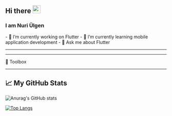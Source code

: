 <!-- welcome message -->  
<h2>Hi there <img src="https://media.giphy.com/media/hvRJCLFzcasrR4ia7z/giphy.gif" width="25px"></h2>

<h3>I am Nuri Ülgen </h3>  
- 🔭 I’m currently working on Flutter
- 🌱 I’m currently learning mobile application development
- 💬 Ask me about Flutter

---


---

🧰 Toolbox


---

## &#x1f4c8; My GitHub Stats

![Anurag's GitHub stats](https://github-readme-stats.vercel.app/api?username=nuriulgen&show_icons=true&theme=tokyonight&hide=prs,stars) 

[![Top Langs](https://github-readme-stats.vercel.app/api/top-langs/?username=nuriulgen&layout=compact)](https://github.com/nuriulgen&/github-readme-stats)






<br />
<!--x
**nuriulgen/nuriulgen** is a ✨ _special_ ✨ repository because its `README.md` (this file) appears on your GitHub profile.

Here are some ideas to get you started:

- 🌱 I’m currently learning ...
- 👯 I’m looking to collaborate on ...
- 🤔     I’m looking for help with ...
- 💬 Ask me about ...
- 📫 How to reach me: ...
- 😄 Pronouns: ...
- ⚡ Fun fact: ...
-->
